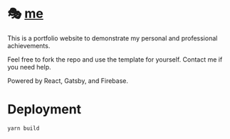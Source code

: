 # :performing_arts: [me](https://allenlinsh.com)

This is a portfolio website to demonstrate my personal and professional achievements.

Feel free to fork the repo and use the template for yourself. Contact me if you need help.

Powered by React, Gatsby, and Firebase.

# Deployment

```
yarn build
```
